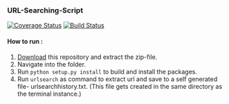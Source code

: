 ### URL-Searching-Script
[![Coverage Status](https://coveralls.io/repos/github/arnab01/URL-Searching-Script/badge.svg?branch=main)](https://coveralls.io/github/arnab01/URL-Searching-Script?branch=main)
[![Build Status](https://travis-ci.com/arnab01/URL-Searching-Script.svg?branch=main)](https://travis-ci.com/arnab01/URL-Searching-Script)

#### How to run : 
  1) [Download](https://github.com/arnab01/URL-Searching-Script/archive/main.zip) this repository and extract the zip-file.
  2) Navigate into the folder.
  3) Run `python setup.py install` to build and install the packages.
  4) Run `urlsearch` as command to extract url and save to a self generated file- urlsearchhistory.txt. (This file gets created in the same directory as the terminal instance.)
